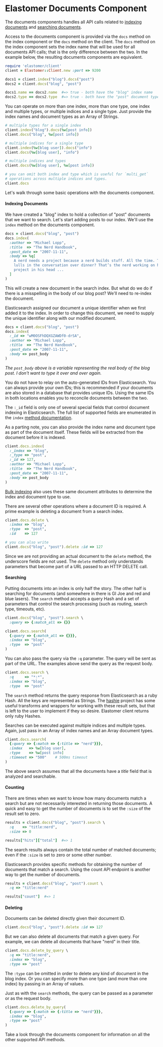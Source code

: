 # Elastomer Documents Component

The documents components handles all API calls related to
[indexing documents](https://www.elastic.co/guide/en/elasticsearch/reference/current/docs.html)
and [searching documents](https://www.elastic.co/guide/en/elasticsearch/reference/current/search.html).

Access to the documents component is provided via the `docs` method on the index
component or the `docs` method on the client. The `docs` method on the index
component sets the index name that will be used for all documents API calls;
that is the only difference between the two. In the example below, the resulting
documents components are equivalent.

```ruby
require 'elastomer/client'
client = Elastomer::Client.new :port => 9200

docs1 = client.index("blog").docs("post")
docs2 = client.docs("blog", "post")

docs1.name == docs2.name  #=> true - both have the "blog" index name
docs2.type == docs2.type  #=> true - both have the "post" document type
```

You can operate on more than one index, more than one type, one index and
multiple types, or multiple indices and a single type. Just provide the index
names and document types as an Array of Strings.

```ruby
# multiple types for a single index
client.index("blog").docs(%w[post info])
client.docs("blog", %w[post info])

# multiple indices for a single type
client.index(%w[blog user]).docs("info")
client.docs(%w[blog user], "info")

# multiple indices and types
client.docs(%w[blog user], %w[post info])

# you can omit both index and type which is useful for `multi_get`
# operations across multiple indices and types.
client.docs
```

Let's walk through some basic operations with the documents component.

#### Indexing Documents

We have created a "blog" index to hold a collection of "post" documents that we
want to search. Let's start adding posts to our index. We'll use the `index`
method on the documents component.

```ruby
docs = client.docs("blog", "post")
docs.index(
  :author => "Michael Lopp",
  :title  => "The Nerd Handbook",
  :post_date => "2007-11-11",
  :body => %q[
    A nerd needs a project because a nerd builds stuff. All the time. Those
    lulls in the conversation over dinner? That’s the nerd working on his
    project in his head ...
  ]
)
```

This will create a new document in the search index. But what do we do if there
is a misspelling in the body of our blog post? We'll need to re-index the
document.

Elasticsearch assigned our document a unique identifier when we first added it
to the index. In order to change this document, we need to supply the unique
identifier along with our modified document.

```ruby
docs = client.docs("blog", "post")
docs.index(
  :_id => "wM0OSFhDQXGZAWDf0-drSA",
  :author => "Michael Lopp",
  :title  => "The Nerd Handbook",
  :post_date => "2007-11-11",
  :body => post_body
)
```

*The `post_body` above is a variable representing the real body of the blog
post. I don't want to type it over and over again.*

You do not have to relay on the auto-generated IDs from Elasticsearch. You can
always provide your own IDs; this is recommended if your documents are also
stored in a database that provides unique IDs. Using the same IDs in both
locations enables you to reconcile documents between the two.

The `:_id` field is only one of several special fields that control document
indexing in Elasticsearch. The full list of supported fields are enumerated in
the `index`
[method documentation](https://github.com/github/elastomer-client/blob/main/lib/elastomer/client/docs.rb#L45-56).

As a parting note, you can also provide the index name and document type as part
of the document itself. These fields will be extracted from the document before
it is indexed.

```ruby
client.docs.index(
  :_index => "blog",
  :_type => "post",
  :_id => 127,
  :author => "Michael Lopp",
  :title  => "The Nerd Handbook",
  :post_date => "2007-11-11",
  :body => post_body
)
```

[Bulk indexing](bulk_indexing.md) also uses these same document attributes to
determine the index and document type to use.

There are several other operations where a document ID is required. A prime
example is deleting a document from a search index.

```ruby
client.docs.delete \
  :index => "blog",
  :type  => "post",
  :id    => 127

# you can also write
client.docs("blog", "post").delete :id => 127
```

Since we are not providing an actual document to the `delete` method, the underscore
fields are not used. The `delete` method only understands parameters that become
part of a URL passed to an HTTP DELETE call.

#### Searching

Putting documents into an index is only half the story. The other half is
searching for documents (and somewhere in there is GI Joe and red and blue
lasers). The `search` method accepts a query Hash and a set of parameters that
control the search processing (such as routing, search type, timeouts, etc).

```ruby
client.docs("blog", "post").search \
  :query => {:match_all => {}}

client.docs.search(
  {:query => {:match_all => {}}},
  :index => "blog",
  :type  => "post"
)
```

You can also pass the query via the `:q` parameter. The query will be sent as
part of the URL. The examples above send the query as the request body.

```ruby
client.docs.search \
  :q     => "*:*",
  :index => "blog",
  :type  => "post"
```

The `search` method returns the query response from Elasticsearch as a ruby
Hash. All the keys are represented as Strings. The [hashie](https://github.com/intridea/hashie)
project has some useful transforms and wrappers for working with these result
sets, but that is left to the user to implement if they so desire. Elastomer
client returns only ruby Hashes.

Searches can be executed against multiple indices and multiple types. Again,
just pass in an Array of index names and an Array document types.

```ruby
client.docs.search(
  {:query => {:match => {:title => "nerd"}}},
  :index   => %w[blog user],
  :type    => %w[post info]
  :timeout => "500"    # 500ms timeout
)
```

The above search assumes that all the documents have a *title* field that is
analyzed and searchable.

#### Counting

There are times when we want to know how many documents match a search but are
not necessarily interested in returning those documents. A quick and easy to get
the number of documents is to set the `:size` of the result set to zero.

```ruby
results = client.docs("blog", "post").search \
  :q    => "title:nerd",
  :size => 0

results["hits"]["total"]  #=> 1
```

The search results always contain the total number of matched documents; even if
the `:size` is set to zero or some other number.

Elasticsearch provides specific methods for obtaining the number of documents
that match a search. Using the count API endpoint is another way to get the
number of documents.

```ruby
results = client.docs("blog", "post").count \
  :q => "title:nerd"

results["count"]  #=> 1
```

#### Deleting

Documents can be deleted directly given their document ID.

```ruby
client.docs("blog", "post").delete :id => 127
```

But we can also delete all documents that match a given query. For example, we
can delete all documents that have "nerd" in their title.

```ruby
client.docs.delete_by_query \
  :q => "title:nerd",
  :index => "blog",
  :type => "post"
```

The `:type` can be omitted in order to delete any kind of document in the blog
index. Or you can specify more than one type (and more than one index) by
passing in an Array of values.

Just as with the `search` methods, the query can be passed as a parameter or as
the request body.

```ruby
client.docs.delete_by_query(
  {:query => {:match => {:title => "nerd"}}},
  :index => "blog",
  :type => "post"
)
```

Take a look through the documents component for information on all the other
supported API methods.
